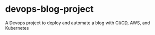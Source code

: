 # devops-blog-project
A Devops project to deploy and automate a blog with CI/CD, AWS, and Kubernetes
